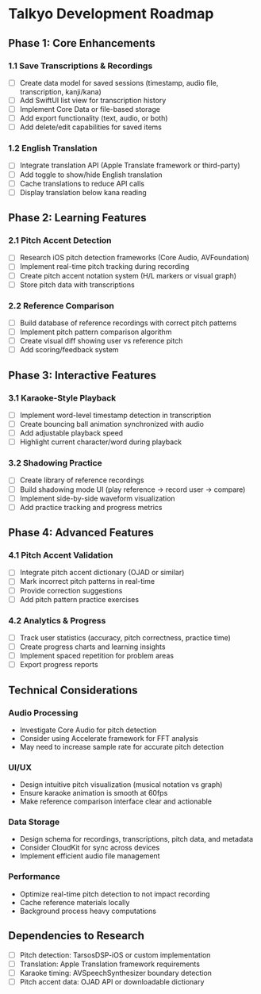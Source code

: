 # Talkyo Development Roadmap

## Phase 1: Core Enhancements

### 1.1 Save Transcriptions & Recordings
- [ ] Create data model for saved sessions (timestamp, audio file, transcription, kanji/kana)
- [ ] Add SwiftUI list view for transcription history
- [ ] Implement Core Data or file-based storage
- [ ] Add export functionality (text, audio, or both)
- [ ] Add delete/edit capabilities for saved items

### 1.2 English Translation
- [ ] Integrate translation API (Apple Translate framework or third-party)
- [ ] Add toggle to show/hide English translation
- [ ] Cache translations to reduce API calls
- [ ] Display translation below kana reading

## Phase 2: Learning Features

### 2.1 Pitch Accent Detection
- [ ] Research iOS pitch detection frameworks (Core Audio, AVFoundation)
- [ ] Implement real-time pitch tracking during recording
- [ ] Create pitch accent notation system (H/L markers or visual graph)
- [ ] Store pitch data with transcriptions

### 2.2 Reference Comparison
- [ ] Build database of reference recordings with correct pitch patterns
- [ ] Implement pitch pattern comparison algorithm
- [ ] Create visual diff showing user vs reference pitch
- [ ] Add scoring/feedback system

## Phase 3: Interactive Features

### 3.1 Karaoke-Style Playback
- [ ] Implement word-level timestamp detection in transcription
- [ ] Create bouncing ball animation synchronized with audio
- [ ] Add adjustable playback speed
- [ ] Highlight current character/word during playback

### 3.2 Shadowing Practice
- [ ] Create library of reference recordings
- [ ] Build shadowing mode UI (play reference → record user → compare)
- [ ] Implement side-by-side waveform visualization
- [ ] Add practice tracking and progress metrics

## Phase 4: Advanced Features

### 4.1 Pitch Accent Validation
- [ ] Integrate pitch accent dictionary (OJAD or similar)
- [ ] Mark incorrect pitch patterns in real-time
- [ ] Provide correction suggestions
- [ ] Add pitch pattern practice exercises

### 4.2 Analytics & Progress
- [ ] Track user statistics (accuracy, pitch correctness, practice time)
- [ ] Create progress charts and learning insights
- [ ] Implement spaced repetition for problem areas
- [ ] Export progress reports

## Technical Considerations

### Audio Processing
- Investigate Core Audio for pitch detection
- Consider using Accelerate framework for FFT analysis
- May need to increase sample rate for accurate pitch detection

### UI/UX
- Design intuitive pitch visualization (musical notation vs graph)
- Ensure karaoke animation is smooth at 60fps
- Make reference comparison interface clear and actionable

### Data Storage
- Design schema for recordings, transcriptions, pitch data, and metadata
- Consider CloudKit for sync across devices
- Implement efficient audio file management

### Performance
- Optimize real-time pitch detection to not impact recording
- Cache reference materials locally
- Background process heavy computations

## Dependencies to Research
- [ ] Pitch detection: TarsosDSP-iOS or custom implementation
- [ ] Translation: Apple Translation framework requirements
- [ ] Karaoke timing: AVSpeechSynthesizer boundary detection
- [ ] Pitch accent data: OJAD API or downloadable dictionary
